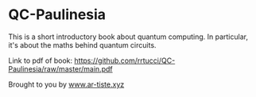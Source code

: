 # QC-Paulinesia

This is a short
 introductory book about 
quantum computing. In particular, it's
about the maths behind quantum circuits.
 
Link to pdf of book: https://github.com/rrtucci/QC-Paulinesia/raw/master/main.pdf 

Brought to you by www.ar-tiste.xyz